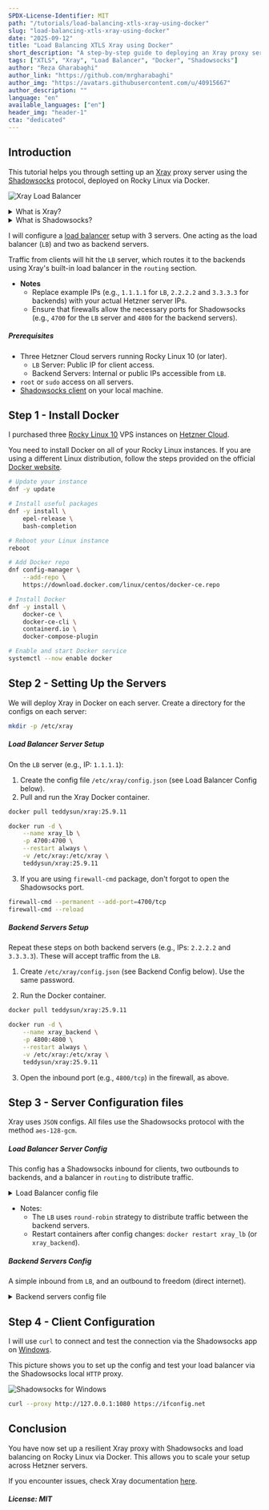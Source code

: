 ```yaml
---
SPDX-License-Identifier: MIT
path: "/tutorials/load-balancing-xtls-xray-using-docker"
slug: "load-balancing-xtls-xray-using-docker"
date: "2025-09-12"
title: "Load Balancing XTLS Xray using Docker"
short_description: "A step-by-step guide to deploying an Xray proxy server with Shadowsocks protocol on Rocky Linux using Docker, including load balancing setup across multiple Hetzner servers."
tags: ["XTLS", "Xray", "Load Balancer", "Docker", "Shadowsocks"]
author: "Reza Gharabaghi"
author_link: "https://github.com/mrgharabaghi"
author_img: "https://avatars.githubusercontent.com/u/40915667"
author_description: ""
language: "en"
available_languages: ["en"]
header_img: "header-1"
cta: "dedicated"
---
```


## Introduction

This tutorial helps you through setting up an [Xray][xray_gh] proxy server using the [Shadowsocks][shadow_gh] protocol, deployed on Rocky Linux via Docker.

![Xray Load Balancer](/images/xray-load-balancer.png)

<details>
<summary>What is Xray?</summary>

[Xray][xray_gh] is a core engine that powers advanced proxy tools.
It is an alternative to the [V2Ray][v2ray_gh] core and supports multiple proxy protocols (such as Shadowsocks, VLESS, etc.).
It provides features such as **load balancing**, routing, obfuscation, and traffic encryption.

At the moment, it has over 30k stars on GitHub.

----------------------------------
</details>

<details>
<summary>What is Shadowsocks?</summary>

[Shadowsocks][shadow_gh] is an open-source proxy tool designed to help people bypass internet censorship and protect their online privacy.

Shadowsocks works by using a technique called **SOCKS5 proxying**, which allows internet traffic to be tunneled securely through a server.

----------------------------------
</details>

I will configure a [load balancer][wiki_lb] setup with 3 servers.
One acting as the load balancer (`LB`) and two as backend servers.

Traffic from clients will hit the `LB` server, which routes it to the backends using Xray's built-in load balancer in the `routing` section.

- **Notes**
  - Replace example IPs (e.g., `1.1.1.1` for `LB`, `2.2.2.2` and `3.3.3.3` for backends) with your actual Hetzner server IPs.
  - Ensure that firewalls allow the necessary ports for Shadowsocks (e.g., `4700` for the `LB` server and `4800` for the backend servers).

##### Prerequisites

- Three Hetzner Cloud servers running Rocky Linux 10 (or later).
  - `LB` Server: Public IP for client access.
  - Backend Servers: Internal or public IPs accessible from `LB`.
- `root` or `sudo` access on all servers.
- [Shadowsocks client][shadow_win] on your local machine.

## Step 1 - Install Docker

I purchased three [Rocky Linux 10][rocky] VPS instances on [Hetzner Cloud][hetzner_cloud].

You need to install Docker on all of your Rocky Linux instances.
If you are using a different Linux distribution, follow the steps provided on the official [Docker website][docker_install].

```sh
# Update your instance
dnf -y update

# Install useful packages
dnf -y install \
	epel-release \
	bash-completion

# Reboot your Linux instance
reboot
```
```sh
# Add Docker repo
dnf config-manager \
	--add-repo \
	https://download.docker.com/linux/centos/docker-ce.repo

# Install Docker
dnf -y install \
	docker-ce \
	docker-ce-cli \
	containerd.io \
	docker-compose-plugin

# Enable and start Docker service
systemctl --now enable docker
```

## Step 2 - Setting Up the Servers

We will deploy Xray in Docker on each server. Create a directory for the configs on each server:

```sh
mkdir -p /etc/xray
```

##### Load Balancer Server Setup

On the `LB` server (e.g., IP: `1.1.1.1`):

1. Create the config file `/etc/xray/config.json` (see Load Balancer Config below).
2. Pull and run the Xray Docker container.

```sh
docker pull teddysun/xray:25.9.11

docker run -d \
	--name xray_lb \
	-p 4700:4700 \
	--restart always \
	-v /etc/xray:/etc/xray \
	teddysun/xray:25.9.11
```

3. If you are using `firewall-cmd` package, don't forgot to open the Shadowsocks port.

```sh
firewall-cmd --permanent --add-port=4700/tcp
firewall-cmd --reload
```

##### Backend Servers Setup

Repeat these steps on both backend servers (e.g., IPs: `2.2.2.2` and `3.3.3.3`).
These will accept traffic from the `LB`.

1. Create `/etc/xray/config.json` (see Backend Config below).
Use the same password.

2. Run the Docker container.

```sh
docker pull teddysun/xray:25.9.11

docker run -d \
	--name xray_backend \
	-p 4800:4800 \
	--restart always \
	-v /etc/xray:/etc/xray \
	teddysun/xray:25.9.11
```

3. Open the inbound port (e.g., `4800/tcp`) in the firewall, as above.

## Step 3 - Server Configuration files

Xray uses `JSON` configs. All files use the Shadowsocks protocol with the method `aes-128-gcm`.

##### Load Balancer Server Config

This config has a Shadowsocks inbound for clients, two outbounds to backends, and a balancer in `routing` to distribute traffic.

<details>
<summary>Load Balancer config file</summary>

```json
// vi /etc/xray/config.json

{
	"log": {
		// https://xtls.github.io/en/config/log.html
		"loglevel": "none" // debug | info | warning | error | none
	},
	"inbounds": [
		{
			"tag": "shadow_in",
			"protocol": "shadowsocks",
			"listen": "0.0.0.0",
			"port": 4700,
			"settings": {
				// https://xtls.github.io/en/config/inbounds/shadowsocks.html
				"email": "c1",
				"password": "xkONm1pWtKo0YcLD7Sxcog==", // openssl rand -base64 16
				"method": "aes-128-gcm",
				"network": "tcp"
			}
		}
	],
	"outbounds": [
		// Server 1
		{
			"tag": "shadow_server_1",
			"protocol": "shadowsocks",
			"settings": {
				// https://xtls.github.io/en/config/outbounds/shadowsocks.html
				"servers": [
					{
						"email": "server_1",
						"address": "2.2.2.2", // Server 1 IP
						"port": 4800,
						"password": "PMTXZ5mkJhC508za5dBqeQ==",
						"method": "aes-128-gcm",
						"uot": false
					}
				]
			}
		},
		// Server 2
		{
			"tag": "shadow_server_2",
			"protocol": "shadowsocks",
			"settings": {
				"servers": [
					{
						"email": "server_2",
						"address": "3.3.3.3", // Server 2 IP
						"port": 4800,
						"password": "PMTXZ5mkJhC508za5dBqeQ==",
						"method": "aes-128-gcm",
						"uot": false
					}
				]
			}
		}
	],
	"routing": {
		// https://xtls.github.io/en/config/routing.html
		"domainStrategy": "AsIs", // AsIs | IPIfNonMatch | IPOnDemand
		"balancers": [
			{
				"tag": "main_balancer",
				"selector": ["shadow_server_"], // Will be matched shadow_server_1 and shadow_server_2
				"strategy": {
					"type": "roundRobin", // random | roundRobin | leastPing | leastLoad
					"settings": {}
				}
			}
		],
		"rules": [
			{
				"inboundTag": "shadow_in",
				"balancerTag": "main_balancer"
			}
		]
	}
}
```
</details>

- Notes:
  - The `LB` uses `round-robin` strategy to distribute traffic between the backend servers.
  - Restart containers after config changes: `docker restart xray_lb` (or `xray_backend`).

##### Backend Servers Config

A simple inbound from `LB`, and an outbound to freedom (direct internet).

<details>
<summary>Backend servers config file</summary>

> Use this config on both backend servers. Set `"email": "server_1"` for Server 1 and `"email": "server_2"` for Server 2.

```json
// vi /etc/xray/config.json

{
	"log": {
		"loglevel": "none"
	},
	"inbounds": [
		{
			"tag": "shadow_in",
			"protocol": "shadowsocks",
			"listen": "0.0.0.0",
			"port": 4800,
			"settings": {
				"email": "server_1", // server_1 and server_2
				"password": "PMTXZ5mkJhC508za5dBqeQ==",
				"method": "aes-128-gcm",
				"network": "tcp"
			}
		}
	],
	"outbounds": [
		{
			// https://xtls.github.io/en/config/outbounds/freedom.html
			"tag": "free",
			"protocol": "freedom",
			"settings": {}
		}
	],
	"routing": {
		"domainStrategy": "AsIs",
		"rules": [
			{
				"inboundTag": "shadow_in",
				"outboundTag": "free"
			}
		]
	}
}
```
</details>

## Step 4 - Client Configuration

I will use `curl` to connect and test the connection via the Shadowsocks app on [Windows][shadow_win].

This picture shows you to set up the config and test your load balancer via the Shadowsocks local `HTTP` proxy.

![Shadowsocks for Windows](/images/shadowsocks-windows.png)

```sh
curl --proxy http://127.0.0.1:1080 https://ifconfig.net
```

## Conclusion

You have now set up a resilient Xray proxy with Shadowsocks and load balancing on Rocky Linux via Docker.
This allows you to scale your setup across Hetzner servers.

If you encounter issues, check Xray documentation [here][xray_doc].

##### License: MIT

[wiki_lb]: https://en.wikipedia.org/wiki/Load_balancing_(computing)
[v2ray_gh]: https://github.com/v2fly/v2ray-core
[xray_gh]: https://github.com/XTLS/Xray-core
[xray_doc]: https://xtls.github.io/en/config/
[shadow_gh]: https://github.com/shadowsocks
[shadow_win]: https://github.com/shadowsocks/shadowsocks-windows

[rocky]: https://rockylinux.org/
[hetzner_cloud]: https://www.hetzner.com/cloud/
[docker_install]: https://docs.docker.com/engine/install/

<!--

Contributor's Certificate of Origin

By making a contribution to this project, I certify that:

(a) The contribution was created in whole or in part by me and I have
    the right to submit it under the license indicated in the file; or

(b) The contribution is based upon previous work that, to the best of my
    knowledge, is covered under an appropriate license and I have the
    right under that license to submit that work with modifications,
    whether created in whole or in part by me, under the same license
    (unless I am permitted to submit under a different license), as
    indicated in the file; or

(c) The contribution was provided directly to me by some other person
    who certified (a), (b) or (c) and I have not modified it.

(d) I understand and agree that this project and the contribution are
    public and that a record of the contribution (including all personal
    information I submit with it, including my sign-off) is maintained
    indefinitely and may be redistributed consistent with this project
    or the license(s) involved.

Signed-off-by: Reza Gharabaghi oqabemail@gmail.com

-->
